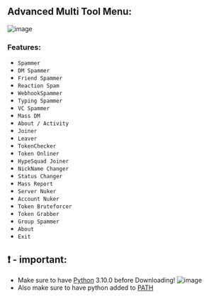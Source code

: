 ## Advanced Multi Tool Menu: 
![image](https://user-images.githubusercontent.com/94531396/144039345-9891c796-59a3-47d3-9915-00b2266076f7.png)


### Features:

- `Spammer`
- `DM Spammer`
- `Friend Spammer`
- `Reaction Spam`
- `WebhookSpammer`
- `Typing Spammer`
- `VC Spammer`
- `Mass DM`
- `About / Activity`
- `Joiner`
- `Leaver`
- `TokenChecker`
- `Token Onliner`
- `HypeSquad Joiner`
- `NickName Changer`
- `Status Changer` 
- `Mass Report`
- `Server Nuker`
- `Account Nuker`
- `Token Bruteforcer`
- `Token Grabber`
- `Group Spammer`
- `About`
- `Exit`

## ❗  - important:
- Make sure to have [Python](https://www.python.org/downloads/) 3.10.0 before Downloading! 
![image](https://user-images.githubusercontent.com/94531396/144041711-9ae57771-8073-4be2-b711-83f04a0c90cc.png)
- Also make sure to have python added to [PATH](https://datatofish.com/add-python-to-windows-path/)

